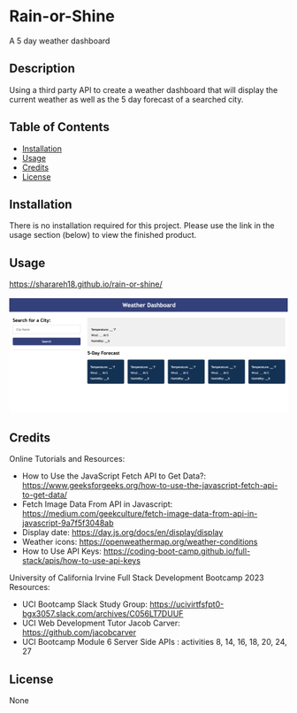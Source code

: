 # Rain-or-Shine
A 5 day weather dashboard

## Description
Using a third party API to create a weather dashboard that will display the current weather as well as the 5 day forecast of a searched city.   



## Table of Contents 

- [Installation](#installation)
- [Usage](#usage)
- [Credits](#credits)
- [License](#license)

## Installation

There is no installation required for this project. Please use the link in the usage section (below) to view the finished product. 

## Usage


https://sharareh18.github.io/rain-or-shine/

![weather dashboard with search for city and 5 days forecast blocks](images/weatherdashboard.png)

## Credits

Online Tutorials and Resources:

-  How to Use the JavaScript Fetch API to Get Data?: https://www.geeksforgeeks.org/how-to-use-the-javascript-fetch-api-to-get-data/
-  Fetch Image Data From API in Javascript:  https://medium.com/geekculture/fetch-image-data-from-api-in-javascript-9a7f5f3048ab
-  Display date:  https://day.js.org/docs/en/display/display
-  Weather icons:  https://openweathermap.org/weather-conditions
-  How to Use API Keys:  https://coding-boot-camp.github.io/full-stack/apis/how-to-use-api-keys

University of California Irvine Full Stack Development Bootcamp 2023 Resources:

-  UCI Bootcamp Slack Study Group:  https://ucivirtfsfpt0-bgx3057.slack.com/archives/C056LT7DUUF
-  UCI Web Development Tutor Jacob Carver:  https://github.com/jacobcarver
-  UCI Bootcamp Module 6 Server Side APIs : activities 8, 14, 16, 18, 20, 24, 27 

## License

None
